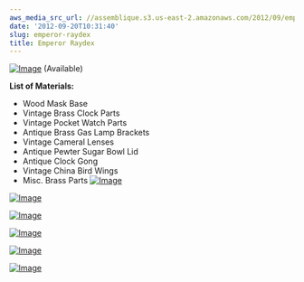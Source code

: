 ```yaml
---
aws_media_src_url: //assemblique.s3.us-east-2.amazonaws.com/2012/09/emperorraydex-right.jpg
date: '2012-09-20T10:31:40'
slug: emperor-raydex
title: Emperor Raydex
---
```


 [![Image](//assemblique.s3.us-east-2.amazonaws.com/2012/09/emperorraydex-right.jpg?w=487)](//assemblique.s3.us-east-2.amazonaws.com/2012/09/emperorraydex-right.jpg) (Available)

 **List of Materials:**

  * Wood Mask Base
 * Vintage Brass Clock Parts
 * Vintage Pocket Watch Parts
 * Antique Brass Gas Lamp Brackets
 * Vintage Cameral Lenses
 * Antique Pewter Sugar Bowl Lid
 * Antique Clock Gong
 * Vintage China Bird Wings
 * Misc. Brass Parts
  [![Image](//assemblique.s3.us-east-2.amazonaws.com/2012/09/emperorraydex-close2.jpg?w=487)](//assemblique.s3.us-east-2.amazonaws.com/2012/09/emperorraydex-close2.jpg)

 [![Image](//assemblique.s3.us-east-2.amazonaws.com/2012/09/emperorraydex-close.jpg?w=487)](//assemblique.s3.us-east-2.amazonaws.com/2012/09/emperorraydex-close.jpg)

 [![Image](//assemblique.s3.us-east-2.amazonaws.com/2012/09/emperorraydex.jpg?w=487)](//assemblique.s3.us-east-2.amazonaws.com/2012/09/emperorraydex.jpg)

 [![Image](//assemblique.s3.us-east-2.amazonaws.com/2012/09/emperorraydex-left.jpg?w=487)](//assemblique.s3.us-east-2.amazonaws.com/2012/09/emperorraydex-left.jpg)

 [![Image](//assemblique.s3.us-east-2.amazonaws.com/2012/09/emperorraydex-mid.jpg?w=487)](//assemblique.s3.us-east-2.amazonaws.com/2012/09/emperorraydex-mid.jpg)

 [![Image](//assemblique.s3.us-east-2.amazonaws.com/2012/09/emperorraydex-horns.jpg?w=487)](//assemblique.s3.us-east-2.amazonaws.com/2012/09/emperorraydex-horns.jpg)